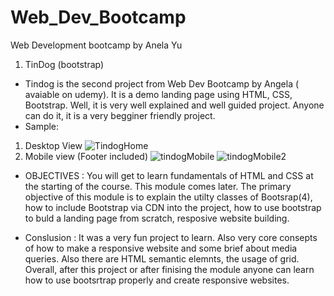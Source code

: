 # Web_Dev_Bootcamp
Web Development bootcamp by Anela Yu

1. TinDog (bootstrap)
- Tindog is the second project from Web Dev Bootcamp by Angela ( avaiable on udemy). It is a demo landing page using HTML, CSS, Bootstrap. Well, it is very well explained and well guided project. Anyone can do it, it is a very begginer friendly project. 
- Sample:
1. Desktop View
![TindogHome](https://user-images.githubusercontent.com/85868593/178149028-228757c7-cfab-424e-b44f-b2613d791561.png)
2. Mobile view (Footer included)
![tindogMobile](https://user-images.githubusercontent.com/85868593/178149066-c989c36b-f31f-4653-b8e1-47b79121d0f6.png)
![tindogMobile2](https://user-images.githubusercontent.com/85868593/178149073-e4ccf1d8-bb57-4adf-b17d-dbbda31709c4.png)


- OBJECTIVES : You will get to learn fundamentals of HTML and CSS at the starting of the course. This module comes later. The primary objective of this module is to explain the utilty classes of Bootsrap(4), how to include Bootstrap via CDN into the project, how to use bootstrap to buld a landing page from scratch, resposive website building.

- Conslusion : It was a very fun project to learn. Also very core consepts of how to make a responsive website and some brief about media queries. Also there are HTML semantic elemnts, the usage of grid. Overall, after this project or after finising the module anyone can learn how to use bootsrtrap properly and create responsive websites.
